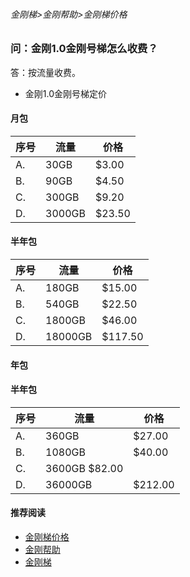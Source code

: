 ###### 金刚梯>金刚帮助>金刚梯价格
### 问：金刚1.0金刚号梯怎么收费？

答：按流量收费。

- 金刚1.0金刚号梯定价



#### 月包

| 序号 |流量 |价格 | 
| ----------- | ----------- |  ----------- |
| A. | 30GB | $3.00 |
| B. | 90GB | $4.50 |
| C. | 300GB | $9.20 |
| D. | 3000GB| $23.50 |


#### 半年包
| 序号 |流量 |价格 | 
| ----------- | ----------- |  ----------- |
| A. | 180GB | $15.00 |
| B. | 540GB | $22.50 |
| C. | 1800GB |$46.00 |
| D. | 18000GB|$117.50 |


#### 年包
#### 半年包
| 序号 |流量 |价格 | 
| ----------- | ----------- |  ----------- |
| A. | 360GB | $27.00 |
| B. | 1080GB | $40.00 |
| C. | 3600GB $82.00 |
| D. | 36000GB|$212.00 |



#### 推荐阅读

- [金刚梯价格](https://a2zitpro.github.io/web/list_kkprice)
- [金刚帮助](https://a2zitpro.github.io/web/list_helpkkvpn)
- [金刚梯](https://a2zitpro.github.io/web/dlb)
